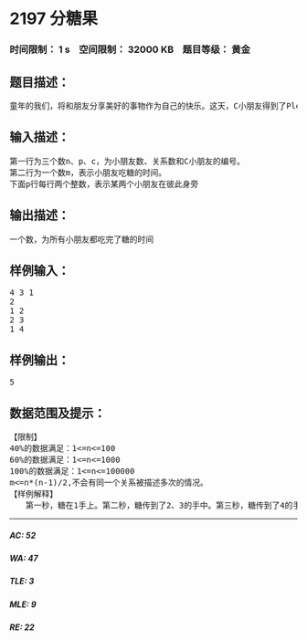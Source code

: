 # 2197 分糖果   
### 时间限制： 1 s&nbsp;&nbsp;&nbsp;&nbsp;空间限制： 32000 KB&nbsp;&nbsp;&nbsp;&nbsp;题目等级： 黄金  
## 题目描述：  

<pre>
童年的我们，将和朋友分享美好的事物作为自己的快乐。这天，C小朋友得到了Plenty of candies，将要把这些糖果分给要好的朋友们。已知糖果从一个人传给另一个人需要1 秒的时间，同一个小朋友不会重复接受糖果。由于糖果足够多，如果某时刻某小朋友接受了糖果，他会将糖果分成若干份，分给那些在他身旁且还没有得到糖果的小朋友们，而且自己会吃一些糖果。由于嘴馋，小朋友们等不及将糖果发完，会在得到糖果后边吃边发。每个小朋友从接受糖果到吃完糖果需要m秒的时间。那么，如果第一秒C小朋友开始发糖，第多少秒所有小朋友都吃完了糖呢?
</pre>
  
  
## 输入描述：  

<pre>
第一行为三个数n、p、c，为小朋友数、关系数和C小朋友的编号。  
第二行为一个数m，表示小朋友吃糖的时间。  
下面p行每行两个整数，表示某两个小朋友在彼此身旁
</pre>
  
  
## 输出描述：  

<pre>
一个数，为所有小朋友都吃完了糖的时间
</pre>
  
  
## 样例输入：  

<pre>
4 3 1  
2  
1 2  
2 3  
1 4
</pre>
  
  
## 样例输出：  

<pre>
5
</pre>
  
  
## 数据范围及提示：  

<pre>
【限制】  
40%的数据满足：1<=n<=100  
60%的数据满足：1<=n<=1000  
100%的数据满足：1<=n<=100000  
m<=n*(n-1)/2,不会有同一个关系被描述多次的情况。
【样例解释】  
　　第一秒，糖在1手上。第二秒，糖传到了2、3的手中。第三秒，糖传到了4的手中，此时1吃完了。第四秒，2、3吃完了。第五秒，4吃完了。所以答案是5。
</pre>
  
  
***  

##### AC: 52  
##### WA: 47  
##### TLE: 3  
##### MLE: 9  
##### RE: 22  
